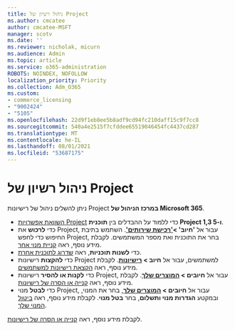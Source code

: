 ```yaml
---
title: ניהול רשיון של Project
ms.author: cmcatee
author: cmcatee-MSFT
manager: scotv
ms.date: ''
ms.reviewer: nicholak, micurn
ms.audience: Admin
ms.topic: article
ms.service: o365-administration
ROBOTS: NOINDEX, NOFOLLOW
localization_priority: Priority
ms.collection: Adm_O365
ms.custom:
- commerce_licensing
- "9002424"
- "5105"
ms.openlocfilehash: 22d9f1eb8ee5b8adf9cd94fc210daff15c9f7cc8
ms.sourcegitcommit: 540a4e2515f7cfddee65519046454fc4437cd287
ms.translationtype: MT
ms.contentlocale: he-IL
ms.lasthandoff: 08/01/2021
ms.locfileid: "53687175"
---
```

# <a name="project-license-management"></a>ניהול רשיון של Project

ניתן להשלים ניהול של רישיונות Project **במרכז הניהול של Microsoft 365**.

- [השוואת אפשרויות Project](https://www.microsoft.com/microsoft-365/project/compare-microsoft-project-management-software) כדי ללמוד על ההבדלים בין **תוכנית Project 1,3 ו-5**.
- כדי **לרכוש** את Project, עבור אל **'חיוב' >['רכישת שירותים'](https://go.microsoft.com/fwlink/p/?linkid=868433)**. השתמש בתיבת החיפוש כדי לחפש Project, בחר את התוכנית ואת מספר המשתמשים. לקבלת מידע נוסף, ראה [קניית מנוי אחר](/microsoft-365/commerce/try-or-buy-microsoft-365#buy-a-different-subscription).
- כדי **לשנות תוכניות**, ראה [שדרוג לתוכנית אחרת](/microsoft-365/commerce/subscriptions/upgrade-to-different-plan).
- כדי **להקצות** רישיונות Project למשתמשים, עבור אל **חיוב > [רישיונות](https://go.microsoft.com/fwlink/p/?linkid=842264)**. לקבלת מידע נוסף, ראה [הקצאת רישיונות למשתמשים](/microsoft-365/admin/manage/assign-licenses-to-users).
- כדי **לקנות או להסיר** רישיונות Project, עבור אל **חיובים > [המוצרים שלך](https://go.microsoft.com/fwlink/p/?linkid=842054)**. לקבלת מידע נוסף, ראה [קנייה או הסרה של רישיונות](/microsoft-365/commerce/licenses/buy-licenses#add-or-remove-licenses-for-your-business-subscription).
- כדי **לבטל** מנוי Project, עבור אל **חיובים > [המוצרים שלך](https://go.microsoft.com/fwlink/p/?linkid=842054)**, בחר את המנוי, ובמקטע **הגדרות מנוי ותשלום**, בחר **בטל מנוי**. לקבלת מידע נוסף, ראה [ביטול המנוי שלך](/microsoft-365/commerce/subscriptions/cancel-your-subscription).

לקבלת מידע נוסף, ראה [קנייה או הסרה של רישיונות](/microsoft-365/commerce/licenses/buy-licenses).